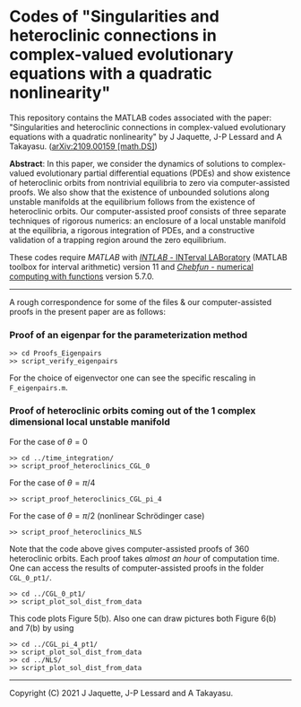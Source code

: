 # Codes of "Singularities and heteroclinic connections in complex-valued evolutionary equations with a quadratic nonlinearity"

This repository contains the MATLAB codes associated with the paper:
"Singularities and heteroclinic connections in complex-valued evolutionary equations with a quadratic nonlinearity"
by J Jaquette, J-P Lessard and A Takayasu. ([arXiv:2109.00159 [math.DS]](https://arxiv.org/abs/2109.00159))

**Abstract**: In this paper, we consider the dynamics of solutions to complex-valued evolutionary partial differential equations (PDEs) and show existence of heteroclinic orbits from nontrivial equilibria to zero via computer-assisted proofs. We also show that the existence of unbounded solutions along unstable manifolds at the equilibrium follows from the existence of heteroclinic orbits. Our computer-assisted proof consists of three separate techniques of rigorous numerics: an enclosure of a local unstable manifold at the equilibria, a rigorous integration of PDEs, and a constructive validation of a trapping region around the zero equilibrium.

These codes require *MATLAB* with [*INTLAB* - INTerval LABoratory](http://www.ti3.tu-harburg.de/rump/intlab/) (MATLAB toolbox for interval arithmetic) version 11 and [*Chebfun* - numerical computing with functions](https://www.chebfun.org/) version 5.7.0.

---

A rough correspondence for some of the files & our computer-assisted proofs in the present paper are as follows:

### Proof of an eigenpar for the parameterization method

```
>> cd Proofs_Eigenpairs
>> script_verify_eigenpairs
```

For the choice of eigenvector one can see the specific rescaling in `F_eigenpairs.m`.

### Proof of heteroclinic orbits coming out of the 1 complex dimensional local unstable manifold

For the case of $\theta=0$

```
>> cd ../time_integration/
>> script_proof_heteroclinics_CGL_0
```

For the case of $\theta=\pi/4$

```
>> script_proof_heteroclinics_CGL_pi_4
```

For the case of $\theta=\pi/2$ (nonlinear Schrödinger case)

```
>> script_proof_heteroclinics_NLS
```

Note that the code above gives computer-assisted proofs of 360 heteroclinic orbits. Each proof takes _almost an hour_ of computation time. One can access the results of computer-assisted proofs in the folder `CGL_0_pt1/`.

```
>> cd ../CGL_0_pt1/
>> script_plot_sol_dist_from_data
```

This code plots Figure 5(b). Also one can draw pictures both Figure 6(b) and 7(b) by using

```
>> cd ../CGL_pi_4_pt1/
>> script_plot_sol_dist_from_data
>> cd ../NLS/
>> script_plot_sol_dist_from_data
```

---

Copyright (C) 2021  J Jaquette, J-P Lessard and A Takayasu.
